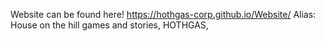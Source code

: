 Website can be found here! https://hothgas-corp.github.io/Website/
Alias: House on the hill games and stories, HOTHGAS, 
